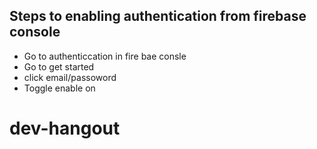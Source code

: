 



## Steps to enabling authentication from firebase console

- Go to authenticcation in fire bae consle
- Go to get started
- click email/passoword
- Toggle enable on
# dev-hangout

